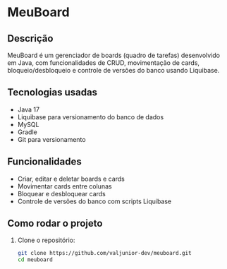 # MeuBoard

## Descrição
MeuBoard é um gerenciador de boards (quadro de tarefas) desenvolvido em Java, com funcionalidades de CRUD, movimentação de cards, bloqueio/desbloqueio e controle de versões do banco usando Liquibase.

## Tecnologias usadas
- Java 17  
- Liquibase para versionamento do banco de dados  
- MySQL  
- Gradle  
- Git para versionamento  

## Funcionalidades
- Criar, editar e deletar boards e cards  
- Movimentar cards entre colunas  
- Bloquear e desbloquear cards  
- Controle de versões do banco com scripts Liquibase  

## Como rodar o projeto
1. Clone o repositório:

   ```bash
   git clone https://github.com/valjunior-dev/meuboard.git
   cd meuboard
